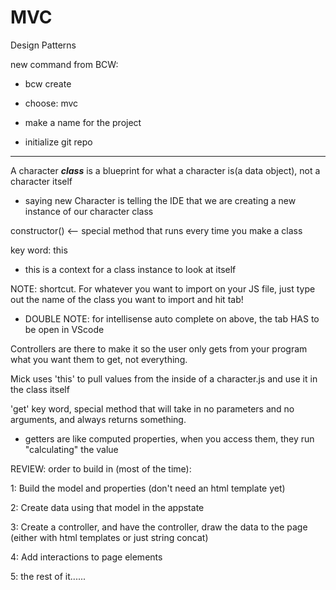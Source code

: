 # MVC

Design Patterns

new command from BCW:

 * bcw create 

 * choose: mvc

 * make a name for the project

 * initialize git repo

 ----

 A character ***class*** is a blueprint for what a character is(a data object), not a character itself
 * saying new Character is telling the IDE that we are creating a new instance of our character class

constructor() <-- special method that runs every time you make a class

key word: this
* this is a context for a class instance to look at itself

NOTE: shortcut. For whatever you want to import on your JS file, just type out the name of the class you want to import and hit tab!

* DOUBLE NOTE: for intellisense auto complete on above, the tab HAS to be open in VScode


Controllers are there to make it so the user only gets from your program what you want them to get, not everything. 

Mick uses 'this' to pull values from the inside of a character.js and use it in the class itself

'get' key word, special method that will take in no parameters and no arguments, and always returns something.
* getters are like computed properties, when you access them, they run "calculating" the value

REVIEW: order to build in (most of the time):

1: Build the model and properties (don't need an html template yet)

2: Create data using that model in the appstate

3: Create a controller, and have the controller, draw the data to the page (either with html templates or just string concat)

4: Add interactions to page elements

5: the rest of it......